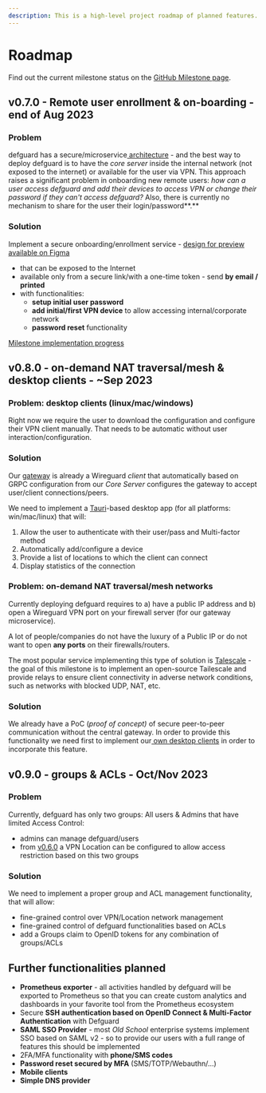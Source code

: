 ```yaml
---
description: This is a high-level project roadmap of planned features.
---
```


# Roadmap

Find out the current milestone status on the [GitHub Milestone page](https://github.com/DefGuard/defguard/milestones).

## v0.7.0 - Remote user enrollment & on-boarding - end of Aug 2023

### Problem

defguard has a secure/microservice[ architecture](architecture.md) - and the best way to deploy defguard is to have the _core server_ inside the internal network (not exposed to the internet) or available for the user via VPN. This approach raises a significant problem in onboarding new remote users: _how can a user access defguard and add their devices to access VPN or change their password if they can't access defguard?_ Also, there is currently no mechanism to share for the user their login/password**.**&#x20;

### **Solution**

Implement a secure onboarding/enrollment service - [design for preview available on Figma](https://www.figma.com/file/uoFcgpOuVWa6g7tvKwB52o/defguard?type=design\&node-id=2138-5395\&mode=design\&t=fWyd8Cvl054jB4h4-0)

* that can be exposed to the Internet&#x20;
* available only from a secure link/with a one-time token - send **by email / printed**
* with functionalities:
  * **setup initial user password**
  * **add initial/first VPN device** to allow accessing internal/corporate network
  * **password reset** functionality

[Milestone implementation progress](https://github.com/defguard/defguard/milestones/2)

## v0.8.0 - on-demand NAT traversal/mesh & desktop clients - \~Sep 2023&#x20;

### Problem: desktop clients (linux/mac/windows)

Right now we require the user to download the configuration and configure their VPN client manually. That needs to be automatic without user interaction/configuration.

### Solution

Our [gateway](https://github.com/DefGuard/gateway) is already a Wireguard _client_ that automatically based on GRPC configuration from our _Core Server_ configures the gateway to accept user/client connections/peers.

We need to implement a [Tauri](https://tauri.app/)-based desktop app (for all platforms: win/mac/linux) that will:

1. Allow the user to authenticate with their user/pass and Multi-factor method
2. Automatically add/configure a device
3. Provide a list of locations to which the client can connect
4. Display statistics of the connection

### Problem: on-demand NAT traversal/mesh networks

Currently deploying defguard requires to a) have a public IP address and b) open a Wireguard VPN port on your firewall server (for our gateway microservice).

A lot of people/companies do not have the luxury of a Public IP or do not want to open **any ports** on their firewalls/routers.

The most popular service implementing this type of solution is [Talescale](https://tailscale.com/) - the goal of this milestone is to implement an open-source Tailescale and provide relays to ensure client connectivity in adverse network conditions, such as networks with blocked UDP, NAT, etc.

### Solution

We already have a PoC (_proof of concept)_ of secure peer-to-peer communication without the central gateway. In order to provide this functionality we need first to implement our[ own desktop clients](roadmap.md#problem-desktop-clients-linux-mac-windows) in order to incorporate this feature.

## v0.9.0 - groups & ACLs -  Oct/Nov 2023

### Problem

Currently, defguard has only two groups: All users & Admins that have limited Access Control:

* admins can manage defguard/users
* from [v0.6.0](roadmap.md#v0.6.0-multiple-vpn-locations-planned-end-of-july-2023) a VPN Location can be configured to allow access restriction based on this two groups

### Solution

We need to implement a proper group and ACL management functionality, that will allow:

* fine-grained control over VPN/Location network management&#x20;
* fine-grained control of defguard functionalities based on ACLs
* add a Groups claim to OpenID tokens for any combination of groups/ACLs

## Further functionalities planned

* **Prometheus exporter** - all activities handled by defguard will be exported to Prometheus so that you can create custom analytics and dashboards in your favorite tool from the Prometheus ecosystem
* Secure **SSH authentication based on OpenID Connect & Multi-Factor Authentication** with Defguard
* **SAML SSO Provider** - most _Old School_ enterprise systems implement SSO based on SAML v2 - so to provide our users with a full range of features this should be implemented
* 2FA/MFA functionality with **phone/SMS codes**
* **Password reset secured by MFA** (SMS/TOTP/Webauthn/...)
* **Mobile clients**
* **Simple DNS provider**






